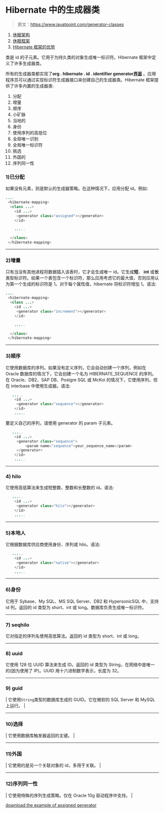 # Hibernate 中的生成器类

> 原文：<https://www.javatpoint.com/generator-classes>

1.  [休眠架构](#)
2.  [休眠框架](#hibernateframework)
3.  [Hibernate 框架的优势](#hibernateframeworkadvantage)

<generator>类是 id 的子元素。它用于为持久类的对象生成唯一标识符。Hibernate 框架中定义了许多生成器类。</generator>

所有的生成器类都实现了**org . hibernate . id . identifier generator[界面](interface-in-java)** 。应用程序员可以通过实现标识符生成器接口来创建自己的生成器类。Hibernate 框架提供了许多内置的生成器类:

1.  分配
2.  增量
3.  顺序
4.  小矿脉
5.  当地的
6.  身份
7.  使用序列的高低位
8.  全局唯一识别
9.  全局唯一标识符
10.  挑选
11.  外国的
12.  序列同一性

### 1)已分配

如果没有<generator>元素，则是默认的生成器策略。在这种情况下，应用分配 id。例如:</generator>

```java
....
 <hibernate-mapping>
  <class ...>
    <id ...>
     <generator class="assigned"></generator>
    </id>

    .....

  </class>
 </hibernate-mapping>

```

* * *

### 2)增量

只有当没有其他进程将数据插入该表时，它才会生成唯一 id。它生成**短**、 **int** 或**长**类型标识符。如果一个表包含一个标识符，那么应用考虑它的最大值，否则应用认为第一个生成的标识符是 1。对于每个属性值，hibernate 将标识符增加 1。语法:

```java
....
 <hibernate-mapping>
  <class ...>
    <id ...>
     <generator class="increment"></generator>
    </id>

    .....

  </class>
 </hibernate-mapping>

```

* * *

### 3)顺序

它使用数据库的序列。如果没有定义序列，它会自动创建一个序列，例如在 Oracle 数据库的情况下，它会创建一个名为 HIBERNATE_SEQUENCE 的序列。在 Oracle、DB2、SAP DB、Postgre SQL 或 McKoi 的情况下，它使用序列，但在 interbase 中使用生成器。语法:

```java
   .....
    <id ...>
     <generator class="sequence"></generator>
    </id>
    .....

```

要定义自己的序列，请使用 generator 的 param 子元素。

```java
   .....
    <id ...>
     <generator class="sequence">
         <param name="sequence">your_sequence_name</param>
     </generator>
    </id>
    .....

```

* * *

### 4) hilo

它使用高低算法来生成短整数、整数和长整数的 id。语法:

```java
   .....
    <id ...>
     <generator class="hilo"></generator>
    </id>
    .....

```

* * *

### 5)本地人

它根据数据库供应商使用身份、序列或 hilo。语法:

```java
   .....
    <id ...>
     <generator class="native"></generator>
    </id>
    .....

```

* * *

### 6)身份

它用于 Sybase、My SQL、MS SQL Server、DB2 和 HypersonicSQL 中，支持 id 列。返回的 id 类型为 short、int 或 long。数据库负责生成唯一标识符。

* * *

### 7) seqhilo

它对指定的序列名使用高低算法。返回的 id 类型为 short、int 或 long。

* * *

### 8) uuid

它使用 128 位 UUID 算法来生成 ID。返回的 id 类型为 String，在网络中是唯一的(因为使用了 IP)。UUID 用十六进制数字表示，长度为 32。

* * *

### 9) guid

| 它使用`String`类型的数据库生成的 GUID。它在微软的 SQL Server 和 MySQL 上运行。 |

* * *

### 10)选择

| 它使用数据库触发器返回的主键。 |

* * *

### 11)外国

| 它使用的是另一个关联对象的 id，多用于<one-to-one>关联。</one-to-one> |

* * *

### 12)序列同一性

| 它使用特殊的序列生成策略。仅在 Oracle 10g 驱动程序中支持。 |

[download the example of assigned generator](src/hb/jtfirst.zip)